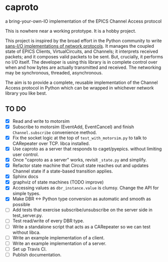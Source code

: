 # caproto

a bring-your-own-IO implementation of the EPICS Channel Access protocol

This is nowhere near a working prototype. It is a hobby project.

This project is inspired by the broad effort in the Python community to write
[sans-I/O implementations of network protocols](http://sans-io.readthedocs.io/).
It manages the coupled state of EPICS Clients, VirtualCircuits, and Channels; it
interprets received packets; and it composes valid packets to be sent. But,
crucially, it performs no I/O itself. The developer is using this library is
in complete control over when and how bytes are actually transmitted and
received. The networking may be synchronous, threaded, asynchronous.

The aim is to provide a complete, reusable implementation of the Channel Access
protocol in Python which can be wrapped in whichever network library you like
best.

## TO DO

* [x] Read and write to motorsim
* [x] Subscribe to motorsim (EventAdd, EventCancel) and finish
  ``Channel.subscribe`` convenience method.
* [x] Fix the socket logic at the top of `test_with_motorsim.py` to talk to
  CARepeater over TCP.
  libca installed.
* [x] Use caproto as a server that responds to caget/pyepics.
  without limiting user control.
* [x] Once "caproto as a server" works, revisit `_state.py` and simplify.
* [x] Refactor state machine that Circuit state reaches out and updates Channel
  state if a state-based transition applies.
* [x] Sphinx docs
* [x] graphviz of state machines (TODO improve)
* [x] Accessing values as ``dbr_instance.value`` is clumsy. Change the API for
  simple types.
* [x] Make DBR <-> Python type conversion as automatic and smooth as possible
* [ ] Add tests that exercise subscribe/unsubscribe on the server side in
  test_server.py.
* [ ] Test read/write of every DBR type.
* [ ] Write a standalone script that acts as a CARepeater so we can test without
  libca.
* [ ] Write an example implementation of a client.
* [ ] Write an example implementation of a server.
* [ ] Set up Travis CI.
* [ ] Publish documentation.
